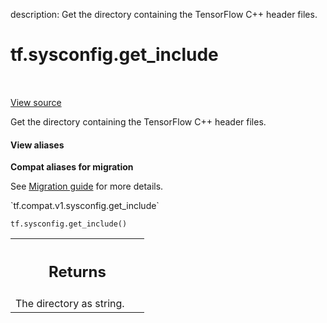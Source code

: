 description: Get the directory containing the TensorFlow C++ header files.

<div itemscope itemtype="http://developers.google.com/ReferenceObject">
<meta itemprop="name" content="tf.sysconfig.get_include" />
<meta itemprop="path" content="Stable" />
</div>

# tf.sysconfig.get_include

<!-- Insert buttons and diff -->

<table class="tfo-notebook-buttons tfo-api nocontent" align="left">

</table>

<a target="_blank" href="/code/stable/tensorflow/python/platform/sysconfig.py">View source</a>



Get the directory containing the TensorFlow C++ header files.

<section class="expandable">
  <h4 class="showalways">View aliases</h4>
  <p>
<b>Compat aliases for migration</b>
<p>See
<a href="https://www.tensorflow.org/guide/migrate">Migration guide</a> for
more details.</p>
<p>`tf.compat.v1.sysconfig.get_include`</p>
</p>
</section>

<pre class="devsite-click-to-copy prettyprint lang-py tfo-signature-link">
<code>tf.sysconfig.get_include()
</code></pre>



<!-- Placeholder for "Used in" -->


<!-- Tabular view -->
 <table class="responsive fixed orange">
<colgroup><col width="214px"><col></colgroup>
<tr><th colspan="2"><h2 class="add-link">Returns</h2></th></tr>
<tr class="alt">
<td colspan="2">
The directory as string.
</td>
</tr>

</table>

